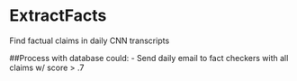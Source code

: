 # ExtractFacts

Find factual claims in daily CNN transcripts

##Process
with database could:
	- Send daily email to fact checkers with all claims w/ score > .7
	